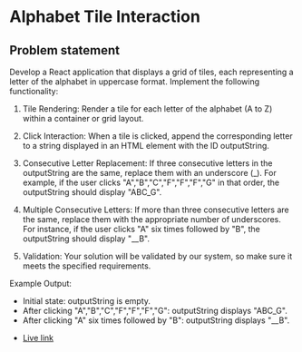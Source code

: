 # Alphabet Tile Interaction

## Problem statement

Develop a React application that displays a grid of tiles, each representing a letter of the alphabet in uppercase format. Implement the following functionality:

1. Tile Rendering: Render a tile for each letter of the alphabet (A to Z) within a container or grid layout.

2. Click Interaction: When a tile is clicked, append the corresponding letter to a string displayed in an HTML element with the ID outputString.

3. Consecutive Letter Replacement: If three consecutive letters in the outputString
   are the same, replace them with an underscore (\_). For example, if the user clicks "A","B","C","F","F","F","G" in that order, the outputString should display "ABC_G".

4. Multiple Consecutive Letters: If more than three consecutive letters are the same,
   replace them with the appropriate number of underscores. For instance, if the user clicks "A" six times followed by "B", the outputString should display "\_\_B".

5. Validation: Your solution will be validated by our system, so make sure it meets the specified requirements.

Example Output:

- Initial state: outputString is empty.
- After clicking "A","B","C","F","F","F","G": outputString displays "ABC_G".
- After clicking "A" six times followed by "B": outputString displays "\_\_B".

* [Live link](https://github.com/vitejs/vite-plugin-react/blob/main/packages/plugin-react/README.md)
